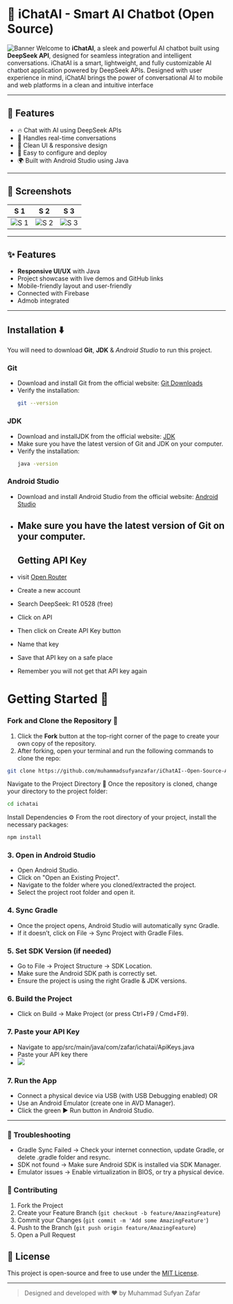 # 🤖 **iChatAI - Smart AI Chatbot (Open Source)**
![Banner](https://i.postimg.cc/1zPf1M7R/1.png)
Welcome to **iChatAI**, a sleek and powerful AI chatbot built using **DeepSeek API**, designed for seamless integration and intelligent conversations.
iChatAI is a smart, lightweight, and fully customizable AI chatbot application powered by DeepSeek APIs. Designed with user experience in mind, iChatAI brings the power of conversational AI to mobile and web platforms in a clean and intuitive interface

---

## 🚀 Features
- 🔥 Chat with AI using DeepSeek APIs
- 🧠 Handles real-time conversations
- 💬 Clean UI & responsive design
- 🔧 Easy to configure and deploy
- 🌍 Built with Android Studio using Java

---

## 📸 Screenshots
| S 1 | S 2 | S 3 |
|--------|----------------|-------------------|
| ![S 1](https://i.postimg.cc/mr0przMr/2.png) | ![S 2](https://i.postimg.cc/yYVQWzJ0/3.png) | ![S 3](https://i.postimg.cc/3wC0kz0D/4.png) |

---

## ✨ Features

- **Responsive UI/UX** with Java
- Project showcase with live demos and GitHub links
- Mobile-friendly layout and user-friendly
- Connected with Firebase
- Admob integrated

---

## Installation ⬇️

You will need to download **Git**, **JDK** & *Android Studio* to run this project.

### Git

- Download and install Git from the official website: [Git Downloads](https://git-scm.com/)
- Verify the installation:
  ```bash
  git --version
  ```

### JDK

- Download and installJDK from the official website: [JDK](https://www.oracle.com/java/technologies/downloads/)
- Make sure you have the latest version of Git and JDK on your computer.
- Verify the installation:
  ```bash
  java -version
  ```

### Android Studio

- Download and install Android Studio from the official website: [Android Studio](https://developer.android.com/studio/)
- Make sure you have the latest version of Git on your computer.
  ---

  ## Getting API Key
- visit [Open Router](https://openrouter.ai/)
- Create a new account
- Search DeepSeek: R1 0528 (free)
- Click on API
- Then click on Create API Key button
- Name that key 
- Save that API key on a safe place
- Remember you will not get that API key again

# Getting Started 🎯

### Fork and Clone the Repository 🚀
1. Click the **Fork** button at the top-right corner of the page to create your own copy of the repository.
2. After forking, open your terminal and run the following commands to clone the repo:

  ```bash
  git clone https://github.com/muhammadsufyanzafar/iChatAI--Open-Source-AI-Chatbot-using-API.git
  ```
Navigate to the Project Directory 📂
Once the repository is cloned, change your directory to the project folder:
```bash
cd ichatai
```

Install Dependencies ⚙️
From the root directory of your project, install the necessary packages:
```bash
npm install
```

### 3. Open in Android Studio 
- Open Android Studio.
- Click on "Open an Existing Project".
- Navigate to the folder where you cloned/extracted the project.
- Select the project root folder and open it.

### 4. Sync Gradle
- Once the project opens, Android Studio will automatically sync Gradle.
- If it doesn’t, click on File → Sync Project with Gradle Files.

### 5. Set SDK Version (if needed)
- Go to File → Project Structure → SDK Location.
- Make sure the Android SDK path is correctly set.
- Ensure the project is using the right Gradle & JDK versions.

### 6. Build the Project
- Click on Build → Make Project (or press Ctrl+F9 / Cmd+F9).

### 7. Paste your API Key
- Navigate to app/src\/main/java/com/zafar/ichatai/ApiKeys.java
- Paste your API key there
- ![](https://i.postimg.cc/bN49jcjx/Screenshot-2025-08-23-115632.jpg)

### 7. Run the App
- Connect a physical device via USB (with USB Debugging enabled) OR
- Use an Android Emulator (create one in AVD Manager).
- Click the green ▶️ Run button in Android Studio.

---

### 🚀 Troubleshooting

- Gradle Sync Failed → Check your internet connection, update Gradle, or delete .gradle folder and resync.
- SDK not found → Make sure Android SDK is installed via SDK Manager.
- Emulator issues → Enable virtualization in BIOS, or try a physical device.

### 🤝 Contributing

1. Fork the Project
2. Create your Feature Branch (`git checkout -b feature/AmazingFeature`)
3. Commit your Changes (`git commit -m 'Add some AmazingFeature'`)
4. Push to the Branch (`git push origin feature/AmazingFeature`)
5. Open a Pull Request

## 📌 License

This project is open-source and free to use under the [MIT License](LICENSE).

---

> Designed and developed with ❤️ by Muhammad Sufyan Zafar
